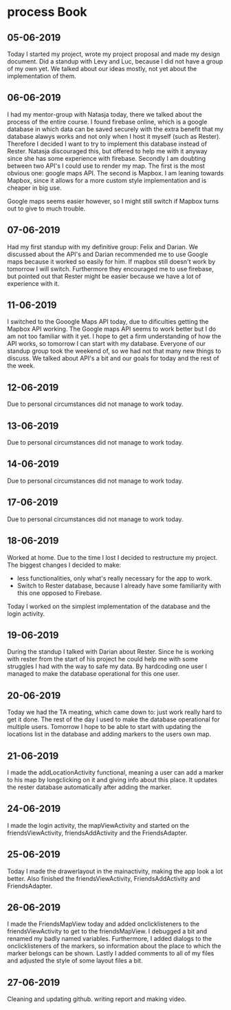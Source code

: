 # process Book

## 05-06-2019

Today I started my project, wrote my project proposal and made my design document. Did a standup with Levy and Luc, 
because I did not have a group of my own yet. We talked about our ideas mostly, not yet about the implementation of them.

## 06-06-2019

I had my mentor-group with Natasja today, there we talked about the process of the entire course. 
I found firebase online, which is a google database in which data can be saved securely with the extra benefit that
my database alawys works and not only when I host it myself (such as Rester). Therefore I decided I want to try to 
implement this database instead of Rester. Natasja discouraged this, but offered to help me with it anyway since she
has some experience with firebase.
Secondly I am doubting between two API's I could use to render my map. The first is the most obvious one: google maps API.
The second is Mapbox. I am leaning towards Mapbox, since it allows for a more custom style implementation and is cheaper in big use.

Google maps seems easier however, so I might still switch if Mapbox turns out to give to much trouble.

## 07-06-2019

Had my first standup with my definitive group: Felix and Darian. We discussed about the API's and Darian recommended me to use Google maps
because it worked so easily for him. If mapbox still doesn't work by tomorrow I will switch. 
Furthermore they encouraged me to use firebase, but pointed out that Rester might be easier because we have a lot of experience with it.

## 11-06-2019

I switched to the Gooogle Maps API today, due to dificulties getting the Mapbox API working. The Google maps API seems to work better but I do
am not too familiar with it yet. I hope to get a firm understanding of how the API works, so tomorrow I can start with my database.
Everyone of our standup group took the weekend of, so we had not that many new things to discuss. We talked about API's a bit and our goals 
for today and the rest of the week.

## 12-06-2019

Due to personal circumstances did not manage to work today.

## 13-06-2019 

Due to personal circumstances did not manage to work today.

## 14-06-2019

Due to personal circumstances did not manage to work today.

## 17-06-2019

Due to personal circumstances did not manage to work today.

## 18-06-2019

Worked at home. Due to the time I lost I decided to restructure my project. 
The biggest changes I decided to make:

- less functionalities, only what's really necessary for the app to work.
- Switch to Rester database, because I already have some familiarity with this one opposed to Firebase. 

Today I worked on the simplest implementation of the database and the login activity. 

## 19-06-2019

During the standup I talked with Darian about Rester. Since he is working with rester from the start of his project he could help me with some struggles I had with the way to safe my data. By hardcoding one user I managed to make the database operational for this one user.

## 20-06-2019

Today we had the TA meating, which came down to: just work really hard to get it done. The rest of the day I used to make the database operational for multiple users. Tomorrow I hope to be able to start with updating the locations list in the database and adding markers to the users own map.

## 21-06-2019

I made the addLocationActivity functional, meaning a user can add a marker to his map by longclicking on it and giving info about this place. It updates the rester database automatically after adding the marker. 

## 24-06-2019

I made the login activity, the mapViewActivity and started on the friendsViewActivity, friendsAddActivity and the FriendsAdapter.

## 25-06-2019

Today I made the drawerlayout in the mainactivity, making the app look a lot better. Also finished the friendsViewActivity, FriendsAddActivity and FriendsAdapter. 

## 26-06-2019

I made the FriendsMapView today and added onclicklisteners to the friendsViewActivity to get to the friendsMapView. I debugged a bit and renamed my badly named variables. Furthermore, I added dialogs to the onclicklisteners of the markers, so information about the place to which the marker belongs can be shown. Lastly I added comments to all of my files and adjusted the style of some layout files a bit. 

## 27-06-2019

Cleaning and updating github. writing report and making video. 

